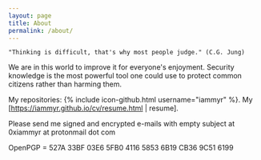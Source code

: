 ```yaml
---
layout: page
title: About
permalink: /about/
---
```


`"Thinking is difficult, that's why most people judge." (C.G. Jung)`

We are in this world to improve it for everyone's enjoyment. Security knowledge is the most powerful tool one could use to protect common citizens rather than harming them.
 
My repositories: {% include icon-github.html username="iammyr" %}.
My [https://iammyr.github.io/cv/resume.html | resume].


Please send me signed and encrypted e-mails with empty subject at 0xiammyr at protonmail dot com

OpenPGP = 527A 33BF 03E6 5FB0 4116  5853 6B19 CB36 9C51 6199


